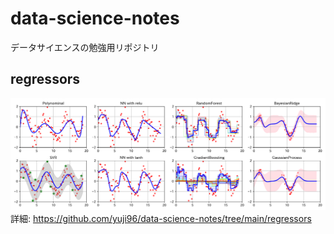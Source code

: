 # data-science-notes
データサイエンスの勉強用リポジトリ

## regressors
![](https://raw.githubusercontent.com/yuji96/data-science-notes/main/regressors/list.png)
詳細: https://github.com/yuji96/data-science-notes/tree/main/regressors

